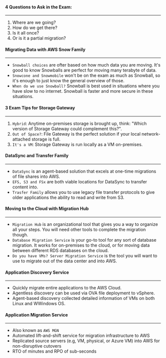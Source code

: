 #### 4 Questions to Ask in the Exam:

___

1. Where are we going?
2. How do we get there?
3. Is it all once?
4. Or is it a partial migration?

#### Migrating Data with AWS Snow Family

___

* `Snowball choices` are ofter based on how much data you are moving. It's good to know Snowballs are perfect for moving
  many terabyte of data.
* `Snowcone and Snowmobile` won't be on the exam as much as Snowball, so it's enough to just know the general overview
  of
  those.
* `When do we use Snowball?` Snowball is best used in situations where you have slow to no internet. Snowball is faster
  and more secure in these situations.

#### 3 Exam Tips for Storage Gateway

___

1. `Hybrid`: Anytime on-premises storage is brought up, think: "Which version of Storage Gateway could complement
   this?".
2. `Out of Space?`: File Gateway is the perfect solution if your local network-attached storage is full.
3. `It's a VM`: Storage Gateway is run locally as a VM on-premises.

#### DataSync and Transfer Family

___

* `DataSync` is an agent-based solution that excels at one-time migrations of file shares into AWS.
* `EFS, S3 and FSx` are both viable locations for DataSync to transfer content into.
* `Trasfer Family` allows you to use legacy file transfer protocols to give older applications the ability to read and
  write from S3.

#### Moving to the Cloud with Migration Hub

___

* `Migration Hub` is an organizational tool that gives you a way to organize all your steps. You will need other tools
  to complete the migration though.
* `Database Migration Service` is your go-to tool for any sort of database migration. It works for on-premises to the
  cloud, or for moving data between different RDS databases on the cloud.
* `Do you have VMs? Server Migration Service` is the tool you will want to use to migrate out of the data center and
  into AWS.

#### Application Discovery Service

___

* Quickly migrate entire applications to the AWS Cloud.
* Agentless discovery can be used via OVA file deployment to vSphere.
* Agent-based discovery collected detailed information of VMs on both Linux and WWindows OS.

#### Application Migration Service

___

* Also known as `AWS MGN`
* Automated lift-and-shift service for migration infrastructure to AWS
* Replicated source servers (e.g, VM, physical, or Azure VM) into AWS for non-disruptive cutovers
* RTO of minutes and RPO of sub-seconds